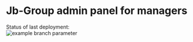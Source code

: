 # Jb-Group admin panel for managers
Status of last deployment:<br>
![example branch parameter](https://github.com/Isakhmet/jb-group/actions/workflows/deploy.yml/badge.svg?branch=master)